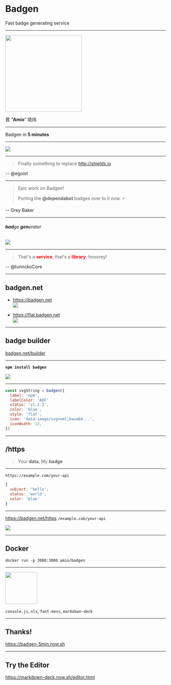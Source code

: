 # Badgen

Fast badge generating service

---

<p>
  <img width="240px" src="https://avatars3.githubusercontent.com/u/215282?s=460&v=4" />
</p>

晋 “**Amio**” 晓炜

---

Badgen in **5 minutes**

---

[![](https://badgen.net/badge/build/passing/green)](https://badgen.net)


---

> Finally something to replace http://shields.io

-- @egoist

---

> Epic work on Badgen!
>
> Porting the **@dependabot** badges over to it now. ⚡️

-- Grey Baker

---

###### **bad**ge **gen**erator

![](https://badgen.net/badge/-/badgen?label&color=orange)

---

> That's a <b style="color: red">service</b>, that's a <b style="color: red">library</b>, hooorey!

-- @tunnckoCore

---

## badgen.net

- https://badgen.net <br/> ![](https://badgen.net/badge/classic/badgen.net/purple)

- https://flat.badgen.net <br/> ![](https://flat.badgen.net/badge/flat/flat.badgen.net/purple)

---

## badge builder

[badgen.net/builder](https://badgen.net/builder)

---

__`npm install badgen`__

![](https://badgen.net/badge/github/badgen%2Fbadgen?icon=github&label)

---

```javascript
const svgString = badgen({
  label: 'npm',
  labelColor: 'ADF'
  status: 'v1.2.3',
  color: 'blue',
  style: 'flat',
  icon: 'data:image/svg+xml;base64...',
  iconWidth: 13,
})
```

---

## /https

> Your __data__, My __badge__

---

`https://example.com/your-api`

```js
{
  subject: 'hello',
  status: 'world',
  color: 'blue'
}
```

---

https://badgen.net/https `/example.com/your-api`

![](https://badgen.net/badge/hello/world/blue)

---

## Docker

```
docker run -p 3000:3000 amio/badgen
```

---

<p>
<img style="height:100px" src="https://badgen.net/badge/github/amio/blue?icon=github&label" />
</p>

`console.js`, `nls`, `font-mess`, *`markdown-deck`*

---

## Thanks!

https://badgen-5min.now.sh

---

## Try the Editor

https://markdown-deck.now.sh/editor.html
